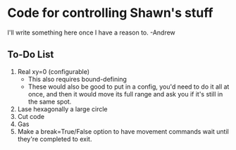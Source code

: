 
# Code for controlling Shawn's stuff

I'll write something here once I have a reason to.
-Andrew


## To-Do List

1. Real xy=0 (configurable)
   - This also requires bound-defining
   - These would also be good to put in a config, you'd need to do it all
        at once, and then it would move its full range and ask you if it's
        still in the same spot.
2. Lase hexagonally a large circle
3. Cut code
4. Gas
5. Make a break=True/False option to have movement commands wait until they're
   completed to exit.